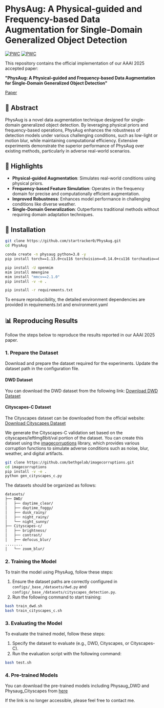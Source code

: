 # PhysAug: A Physical-guided and Frequency-based Data Augmentation for Single-Domain Generalized Object Detection
[![PWC](https://img.shields.io/endpoint.svg?url=https://paperswithcode.com/badge/physaug-a-physical-guided-and-frequency-based/robust-object-detection-on-cityscapes-1)](https://paperswithcode.com/sota/robust-object-detection-on-cityscapes-1?p=physaug-a-physical-guided-and-frequency-based)
[![PWC](https://img.shields.io/endpoint.svg?url=https://paperswithcode.com/badge/physaug-a-physical-guided-and-frequency-based/robust-object-detection-on-dwd)](https://paperswithcode.com/sota/robust-object-detection-on-dwd?p=physaug-a-physical-guided-and-frequency-based)

This repository contains the official implementation of our AAAI 2025 accepted paper:

**"PhysAug: A Physical-guided and Frequency-based Data Augmentation for Single-Domain Generalized Object Detection"**

[Paper](https://arxiv.org/pdf/2412.11807)

## 🎯 Abstract

PhysAug is a novel data augmentation technique designed for single-domain generalized object detection. By leveraging physical priors and frequency-based operations, PhysAug enhances the robustness of detection models under various challenging conditions, such as low-light or motion blur, while maintaining computational efficiency. Extensive experiments demonstrate the superior performance of PhysAug over existing methods, particularly in adverse real-world scenarios.

## 📜 Highlights

- **Physical-guided Augmentation**: Simulates real-world conditions using physical priors.
- **Frequency-based Feature Simulation**: Operates in the frequency domain for precise and computationally efficient augmentation.
- **Improved Robustness**: Enhances model performance in challenging conditions like diverse weather.
- **Single-Domain Generalization**: Outperforms traditional methods without requiring domain adaptation techniques.


## 🚀 Installation
```bash
git clone https://github.com/startracker0/PhysAug.git
cd PhysAug

conda create -n physaug python=3.8 -y
pip install torch==1.13.0+cu116 torchvision==0.14.0+cu116 torchaudio==0.13.0 --extra-index-url https://download.pytorch.org/whl/cu116

pip install -U openmim
mim install mmengine
mim install "mmcv==2.1.0"
pip install -v -e .

pip install -r requirements.txt
```
To ensure reproducibility, the detailed environment dependencies are provided in requirements.txt and environment.yaml

## 📊 Reproducing Results

Follow the steps below to reproduce the results reported in our AAAI 2025 paper.

### 1. Prepare the Dataset
Download and prepare the dataset required for the experiments. Update the dataset path in the configuration file.

#### DWD Dataset
You can download the DWD dataset from the following link:
[Download DWD Dataset](https://drive.google.com/drive/folders/1IIUnUrJrvFgPzU8D6KtV0CXa8k1eBV9B)

#### Cityscapes-C Dataset
The Cityscapes dataset can be downloaded from the official website:
[Download Cityscapes Dataset](https://www.cityscapes-dataset.com/)

We generate the Cityscapes-C validation set based on the cityscapes/leftImg8bit/val portion of the dataset.
You can create this dataset using the [imagecorruptions](https://github.com/bethgelab/imagecorruptions) library, which provides various corruption functions to simulate adverse conditions such as noise, blur, weather, and digital artifacts.

```bash
git clone https://github.com/bethgelab/imagecorruptions.git
cd imagecorruptions
pip install -v -e .
python gen_cityscapes_c.py
```

The datasets should be organized as follows:
```bash
datasets/
├── DWD/
│   ├── daytime_clear/
│   ├── daytime_foggy/
│   ├── dusk_rainy/
│   ├── night_rainy/
│   └── night_sunny/
├── Cityscapes-c/
│   ├── brightness/
│   ├── contrast/
│   ├── defocus_blur/
........
│   └── zoom_blur/
```

### 2. Training the Model

To train the model using PhysAug, follow these steps:

1. Ensure the dataset paths are correctly configured in `configs/_base_/datasets/dwd.py` and `configs/_base_/datasets/cityscapes_detection.py`.
2. Run the following command to start training:

```bash
bash train_dwd.sh
bash train_cityscapes_c.sh
```

### 3. Evaluating the Model

To evaluate the trained model, follow these steps:

1. Specify the dataset to evaluate (e.g., DWD, Cityscapes, or Cityscapes-C).
2. Run the evaluation script with the following command:

```bash
bash test.sh
```

### 4. Pre-trained Models

You can download the pre-trained models including Physaug_DWD and Physaug_Cityscapes from [here](https://pan.baidu.com/s/1bSoP0b2Ce4W4_14wwTyxcQ?pwd=6ske)

If the link is no longer accessible, please feel free to contact me.
